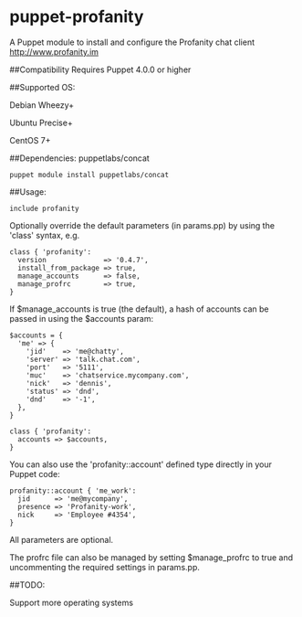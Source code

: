 # puppet-profanity
A Puppet module to install and configure the Profanity chat client http://www.profanity.im

##Compatibility
Requires Puppet 4.0.0 or higher

##Supported OS:

Debian Wheezy+

Ubuntu Precise+

CentOS 7+

##Dependencies:
puppetlabs/concat

```
puppet module install puppetlabs/concat
```

##Usage:

```
include profanity
```

Optionally override the default parameters (in params.pp) by using the 'class' syntax, e.g.

```
class { 'profanity':
  version              => '0.4.7',
  install_from_package => true,
  manage_accounts      => false,
  manage_profrc        => true,
}
```

If $manage_accounts is true (the default), a hash of accounts can be passed in using the $accounts param:

```
$accounts = {
  'me' => {
    'jid'    => 'me@chatty',
    'server' => 'talk.chat.com',
    'port'   => '5111',
    'muc'    => 'chatservice.mycompany.com',
    'nick'   => 'dennis',
    'status' => 'dnd',
    'dnd'    => '-1',
  },
}

class { 'profanity':
  accounts => $accounts,
}
```

You can also use the 'profanity::account' defined type directly in your Puppet code:

```
profanity::account { 'me_work':
  jid      => 'me@mycompany',
  presence => 'Profanity-work',
  nick     => 'Employee #4354',
}
```
All parameters are optional.

The profrc file can also be managed by setting $manage_profrc to true and uncommenting the required settings in params.pp.

##TODO:

Support more operating systems

